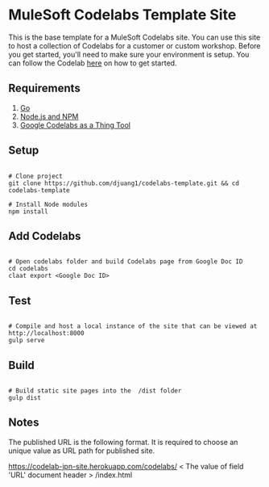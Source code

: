 # MuleSoft Codelabs Template Site

This is the base template for a MuleSoft Codelabs site. You can use this site to host a collection of Codelabs for a customer or custom workshop. Before you get started, you'll need to make sure your environment is setup. You can follow the Codelab [here](https://mulesoft-codelabs.herokuapp.com/codelabs/codelab-setup/index.html?index=..%2F..index#0) on how to get started.

## Requirements

1. [Go](https://mulesoft-codelabs.herokuapp.com/codelabs/codelab-setup/index.html?index=..%2F..index#1)
1. [Node.js and NPM](https://mulesoft-codelabs.herokuapp.com/codelabs/codelab-setup/index.html?index=..%2F..index#2)
1. [Google Codelabs as a Thing Tool](https://mulesoft-codelabs.herokuapp.com/codelabs/codelab-setup/index.html?index=..%2F..index#3)

## Setup

```

# Clone project
git clone https://github.com/djuang1/codelabs-template.git && cd codelabs-template

# Install Node modules
npm install

```

## Add Codelabs

```

# Open codelabs folder and build Codelabs page from Google Doc ID 
cd codelabs
claat export <Google Doc ID>

```

## Test

```

# Compile and host a local instance of the site that can be viewed at http://localhost:8000 
gulp serve

```

## Build

```

# Build static site pages into the  /dist folder 
gulp dist

```

 
## Notes

The published URL is the following format.
It is required to choose an unique value as URL path for published site.

https://codelab-jpn-site.herokuapp.com/codelabs/ &lt; The value of field 'URL' document header &gt; /index.html


